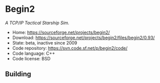# Begin2

_A TCP/IP Tactical Starship Sim._

- Home: https://sourceforge.net/projects/begin2/
- Download: https://sourceforge.net/projects/begin2/files/begin2/0.93/
- State: beta, inactive since 2009
- Code repository: https://svn.code.sf.net/p/begin2/code/
- Code language: C++
- Code license: BSD

## Building

